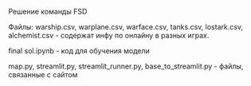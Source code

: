 Решение команды FSD

Файлы: warship.csv, warplane.csv, warface.csv, tanks.csv, lostark.csv, alchemist.csv - содержат инфу по онлайну в разных играх.

final sol.ipynb - код для обучения модели

map.py, streamlit.py, streamlit_runner.py, base_to_streamlit.py - файлы, связанные с сайтом
